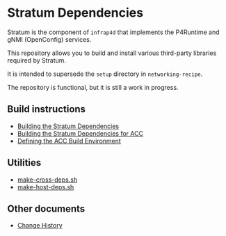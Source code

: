 # Stratum Dependencies

Stratum is the component of `infrap4d` that implements the P4Runtime and gNMI
(OpenConfig) services.

This repository allows you to build and install various third-party libraries
required by Stratum.

It is intended to supersede the `setup` directory in `networking-recipe`.

The repository is functional, but it is still a work in progress.

## Build instructions

- [Building the Stratum Dependencies](/docs/building-stratum-deps.md)
- [Building the Stratum Dependencies for ACC](/docs/building-acc-stratum-deps.md)
- [Defining the ACC Build Environment](docs/defining-acc-environment.md)

## Utilities

- [make-cross-deps.sh](/docs/make-cross-deps.rst)
- [make-host-deps.sh](/docs/make-host-deps.rst)

## Other documents

- [Change History](docs/change-history.md)
